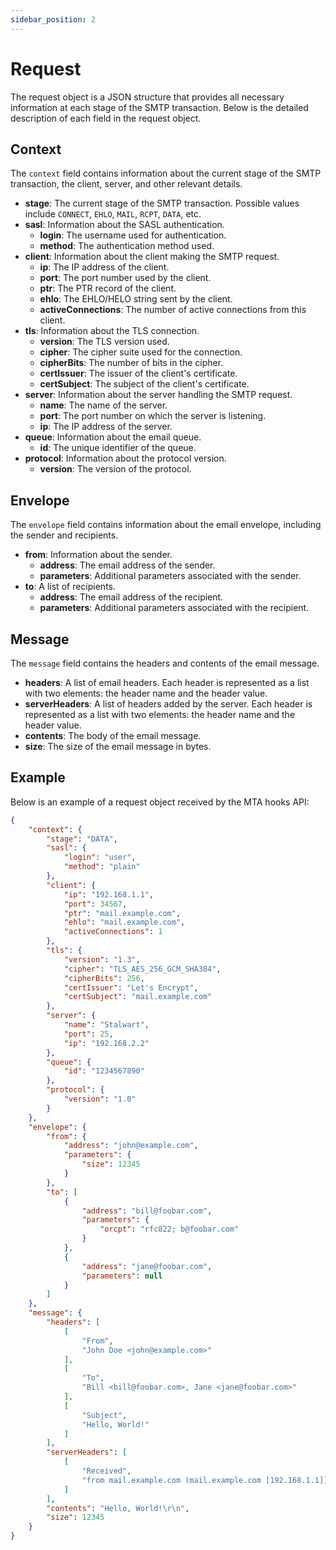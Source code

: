```yaml
---
sidebar_position: 2
---
```


# Request

The request object is a JSON structure that provides all necessary information at each stage of the SMTP transaction. Below is the detailed description of each field in the request object.

## Context

The `context` field contains information about the current stage of the SMTP transaction, the client, server, and other relevant details.

- **stage**: The current stage of the SMTP transaction. Possible values include `CONNECT`, `EHLO`, `MAIL`, `RCPT`, `DATA`, etc.
- **sasl**: Information about the SASL authentication.
  - **login**: The username used for authentication.
  - **method**: The authentication method used.
- **client**: Information about the client making the SMTP request.
  - **ip**: The IP address of the client.
  - **port**: The port number used by the client.
  - **ptr**: The PTR record of the client.
  - **ehlo**: The EHLO/HELO string sent by the client.
  - **activeConnections**: The number of active connections from this client.
- **tls**: Information about the TLS connection.
  - **version**: The TLS version used.
  - **cipher**: The cipher suite used for the connection.
  - **cipherBits**: The number of bits in the cipher.
  - **certIssuer**: The issuer of the client's certificate.
  - **certSubject**: The subject of the client's certificate.
- **server**: Information about the server handling the SMTP request.
  - **name**: The name of the server.
  - **port**: The port number on which the server is listening.
  - **ip**: The IP address of the server.
- **queue**: Information about the email queue.
  - **id**: The unique identifier of the queue.
- **protocol**: Information about the protocol version.
  - **version**: The version of the protocol.

## Envelope

The `envelope` field contains information about the email envelope, including the sender and recipients.

- **from**: Information about the sender.
  - **address**: The email address of the sender.
  - **parameters**: Additional parameters associated with the sender.
- **to**: A list of recipients.
  - **address**: The email address of the recipient.
  - **parameters**: Additional parameters associated with the recipient.

## Message

The `message` field contains the headers and contents of the email message.

- **headers**: A list of email headers. Each header is represented as a list with two elements: the header name and the header value.
- **serverHeaders**: A list of headers added by the server. Each header is represented as a list with two elements: the header name and the header value.
- **contents**: The body of the email message.
- **size**: The size of the email message in bytes.

## Example

Below is an example of a request object received by the MTA hooks API:

```json
{
    "context": {
        "stage": "DATA",
        "sasl": {
            "login": "user",
            "method": "plain"
        },
        "client": {
            "ip": "192.168.1.1",
            "port": 34567,
            "ptr": "mail.example.com",
            "ehlo": "mail.example.com",
            "activeConnections": 1
        },
        "tls": {
            "version": "1.3",
            "cipher": "TLS_AES_256_GCM_SHA384",
            "cipherBits": 256,
            "certIssuer": "Let's Encrypt",
            "certSubject": "mail.example.com"
        },
        "server": {
            "name": "Stalwart",
            "port": 25,
            "ip": "192.168.2.2"
        },
        "queue": {
            "id": "1234567890"
        },
        "protocol": {
            "version": "1.0"
        }
    },
    "envelope": {
        "from": {
            "address": "john@example.com",
            "parameters": {
                "size": 12345
            }
        },
        "to": [
            {
                "address": "bill@foobar.com",
                "parameters": {
                    "orcpt": "rfc822; b@foobar.com"
                }
            },
            {
                "address": "jane@foobar.com",
                "parameters": null
            }
        ]
    },
    "message": {
        "headers": [
            [
                "From",
                "John Doe <john@example.com>"
            ],
            [
                "To",
                "Bill <bill@foobar.com>, Jane <jane@foobar.com>"
            ],
            [
                "Subject",
                "Hello, World!"
            ]
        ],
        "serverHeaders": [
            [
                "Received",
                "from mail.example.com (mail.example.com [192.168.1.1]) by mail.foobar.com (Stalwart) with ESMTPS id 1234567890"
            ]
        ],
        "contents": "Hello, World!\r\n",
        "size": 12345
    }
}
```